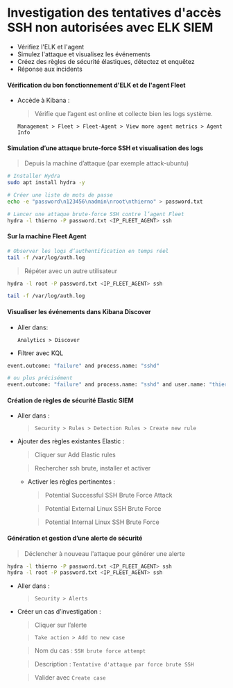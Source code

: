 # Investigation des tentatives d'accès SSH non autorisées avec ELK SIEM

- Vérifiez l'ELK et l'agent
- Simulez l'attaque et visualisez les événements
- Créez des règles de sécurité élastiques, détectez et enquêtez
- Réponse aux incidents

#### Vérification du bon fonctionnement d'ELK et de l'agent Fleet

- Accède à Kibana :

  > Vérifie que l’agent est online et collecte bien les logs système.

  `Management > Fleet > Fleet-Agent > View more agent metrics > Agent Info`

#### Simulation d’une attaque brute-force SSH et visualisation des logs

> Depuis la machine d’attaque (par exemple attack-ubuntu)

```sh
# Installer Hydra
sudo apt install hydra -y

# Créer une liste de mots de passe
echo -e "password\n123456\nadmin\nroot\nthierno" > password.txt

# Lancer une attaque brute-force SSH contre l’agent Fleet
hydra -l thierno -P password.txt <IP_FLEET_AGENT> ssh
```

#### Sur la machine Fleet Agent

```sh
# Observer les logs d’authentification en temps réel
tail -f /var/log/auth.log
```

> Répéter avec un autre utilisateur

```sh
hydra -l root -P password.txt <IP_FLEET_AGENT> ssh
```

```sh
tail -f /var/log/auth.log
```

#### Visualiser les événements dans Kibana Discover

- Aller dans:

  `Analytics > Discover`

- Filtrer avec KQL

```sh
event.outcome: "failure" and process.name: "sshd"

# ou plus précisément
event.outcome: "failure" and process.name: "sshd" and user.name: "thierno"
```

#### Création de règles de sécurité Elastic SIEM

- Aller dans :

  > `Security > Rules > Detection Rules > Create new rule`

- Ajouter des règles existantes Elastic :

  > Cliquer sur Add Elastic rules

  > Rechercher ssh brute, installer et activer

  - Activer les règles pertinentes :

    > Potential Successful SSH Brute Force Attack

    > Potential External Linux SSH Brute Force

    > Potential Internal Linux SSH Brute Force

#### Génération et gestion d’une alerte de sécurité

> Déclencher à nouveau l'attaque pour générer une alerte

```sh
hydra -l thierno -P password.txt <IP_FLEET_AGENT> ssh
hydra -l root -P password.txt <IP_FLEET_AGENT> ssh
```

- Aller dans :

  > `Security > Alerts`

- Créer un cas d’investigation :

  > Cliquer sur l’alerte

  > `Take action > Add to new case`

  > Nom du cas : `SSH brute force attempt`

  > Description : `Tentative d'attaque par force brute SSH`

  > Valider avec `Create case`
